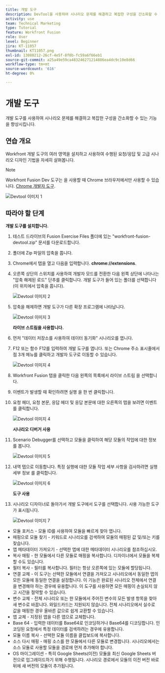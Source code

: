 ```yaml
---
title: 개발 도구
description: DevTool을 사용하여 시나리오 문제를 해결하고 복잡한 구성을 간소화할 수 있는 기능을 향상시킵니다.
activity: use
team: Technical Marketing
type: Tutorial
feature: Workfront Fusion
role: User
level: Beginner
jira: KT-11057
thumbnail: KT11057.png
exl-id: 13080212-26cf-4e5f-8f0b-fc59a6f66eb1
source-git-commit: a25a49e59ca483246271214886ea4dc9c10e8d66
workflow-type: tm+mt
source-wordcount: '616'
ht-degree: 0%

---
```


# 개발 도구

개발 도구를 사용하여 시나리오 문제를 해결하고 복잡한 구성을 간소화할 수 있는 기능을 향상시킵니다.

## 연습 개요

Workfront 개발 도구의 여러 영역을 설치하고 사용하여 수행된 요청/응답 및 고급 시나리오 디자인 기법을 자세히 살펴봅니다.

>[!NOTE]
>
>Workfront Fusion Dev 도구는 을 사용할 때 Chrome 브라우저에서만 사용할 수 있습니다. [Chrome 개발자 도구](https://developer.chrome.com/docs/devtools/).

![Devtool 이미지 1](../12-exercises/assets/devtool-walkthrough-1.png)

## 따라야 할 단계

**개발 도구를 설치합니다.**

1. 테스트 드라이브의 Fusion Exercise Files 폴더에 있는 &quot;workfront-fusion-devtool.zip&quot; 문서를 다운로드합니다.
1. 폴더에 Zip 파일의 압축을 풉니다.
1. Chrome에서 탭을 열고 다음을 입력합니다. **chrome://extensions**.
1. 오른쪽 상단의 스위치를 사용하여 개발자 모드를 전환한 다음 왼쪽 상단에 나타나는 &quot;압축 해제된 로드&quot; 단추를 클릭합니다. 개발 도구가 들어 있는 폴더를 선택합니다(이 위치에서 압축을 풉니다).

   ![Devtool 이미지 2](../12-exercises/assets/devtool-walkthrough-2.png)

1. 압축을 해제하면 개발 도구가 다른 확장 프로그램에 나타납니다.

   ![Devtool 이미지 3](../12-exercises/assets/devtool-walkthrough-3.png)

   **라이브 스트림을 사용합니다.**

1. 먼저 &quot;데이터 저장소를 사용하여 데이터 동기화&quot; 시나리오를 엽니다.
1. F12 또는 함수 F12를 입력하여 개발 도구를 엽니다. 또는 Chrome 주소 표시줄에서 점 3개 메뉴를 클릭하고 개발자 도구로 이동할 수 있습니다.

   ![Devtool 이미지 4](../12-exercises/assets/navigate-to-devtools.png)

1. Workfront Fusion 탭을 클릭한 다음 왼쪽의 목록에서 라이브 스트림 을 선택합니다.
1. 이벤트가 발생할 때 확인하려면 실행 을 한 번 클릭합니다.
1. 요청 헤더, 요청 본문, 응답 헤더 및 응답 본문에 대한 오른쪽의 탭을 보려면 이벤트를 클릭합니다.

   ![Devtool 이미지 4](../12-exercises/assets/devtool-walkthrough-4.png)

   **시나리오 디버거 사용**

1. Scenario Debugger를 선택하고 모듈을 클릭하여 해당 모듈의 작업에 대한 정보를 봅니다.

   ![Devtool 이미지 5](../12-exercises/assets/devtool-walkthrough-5.png)

1. 내역 탭으로 이동합니다. 특정 실행에 대한 모듈 작업 세부 사항을 검사하려면 실행 세부 정보 를 클릭합니다.

   ![Devtool 이미지 6](../12-exercises/assets/devtool-walkthrough-6.png)

   **도구 사용**

1. 시나리오 디자이너로 돌아가서 개발 도구에서 도구를 선택합니다. 사용 가능한 도구가 표시됩니다.

   ![Devtool 이미지 7](../12-exercises/assets/devtool-walkthrough-7.png)

+ 모듈 포커스 - 모듈 ID를 사용하여 모듈을 빠르게 찾아 엽니다.
+ 매핑으로 모듈 찾기 - 키워드로 시나리오를 검색하여 모듈의 매핑된 값 및/또는 키를 찾습니다.
+ 앱 메타데이터 가져오기 - 선택한 앱에 대한 메타데이터 시나리오를 참조하십시오.
+ 복사 매핑 - 한 모듈에서 다른 모듈로 매핑을 복사합니다. 디자이너에서 모듈을 복제할 수도 있습니다.
+ 필터 복사 - 필터를 복사합니다. 필터는 항상 오른쪽에 있는 모듈에 할당됩니다.
+ 연결 교체 - 이 도구는 선택한 모듈에서 연결을 가져오고 시나리오에서 동일한 앱의 모든 모듈에 동일한 연결을 설정합니다. 이 기능은 완료된 시나리오 전체에서 연결을 변경해야 하는 경우에 유용합니다. 이 도구를 사용하면 모든 매핑이 손실되지 않고 시간을 절약할 수 있습니다.
+ 변수 교체 - 전체 시나리오 또는 한 모듈에서 주어진 변수의 모든 발생 항목을 찾아 새 변수로 바꿉니다. 와일드카드는 지원되지 않습니다. 전체 시나리오에서 실수로 값을 매핑한 경우 올바른 값으로 쉽게 교환할 수 있습니다.
+ 앱 교체 - 지정된 앱을 다른 앱으로 교체합니다.
+ Base 64 - 입력한 데이터를 Base64로 인코딩하거나 Base64를 디코딩합니다. 인코딩된 요청에서 특정 데이터를 검색하려는 경우에 유용합니다.
+ 모듈 이름 복사 - 선택한 모듈 이름을 클립보드에 복사합니다.
+ 소스 다시 매핑 - 매핑 소스를 한 모듈에서 다른 모듈로 변경합니다. 시나리오에서는 소스 모듈로 사용할 모듈을 경로에 먼저 추가해야 합니다.
+ OS 마이그레이션 - 특히 Google Sheets(이전) 모듈을 최신 Google Sheets 버전으로 업그레이드하기 위해 수행됩니다. 시나리오 경로에서 모듈의 이전 버전 바로 뒤에 새 버전의 모듈이 추가됩니다.
